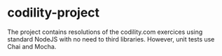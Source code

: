 # codility-project
The project contains resolutions of the codility.com exercices using standard NodeJS with no need to third libraries.
However, unit tests use Chai and Mocha.
